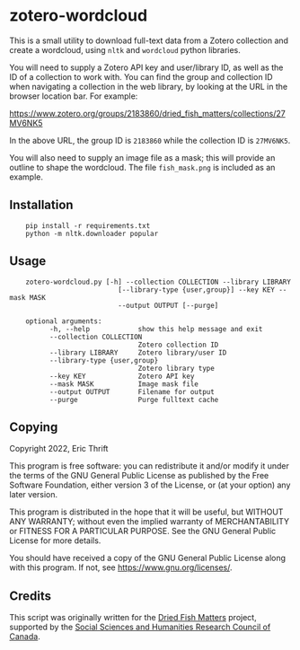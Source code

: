 # zotero-wordcloud

This is a small utility to download full-text data from a Zotero collection
and create a wordcloud, using `nltk` and `wordcloud` python libraries.

You will need to supply a Zotero API key and user/library ID, as well as the ID of a collection to work with. You can find the group and collection ID when navigating a collection in the web library, by looking at the URL in the browser location bar. For example:

https://www.zotero.org/groups/2183860/dried_fish_matters/collections/27MV6NK5

In the above URL, the group ID is `2183860` while the collection ID is `27MV6NK5`.

You will also need to supply an image file as a mask; this will provide an outline to shape the wordcloud. The file `fish_mask.png` is included as an example.

## Installation

```
    pip install -r requirements.txt
    python -m nltk.downloader popular
```

## Usage

```
    zotero-wordcloud.py [-h] --collection COLLECTION --library LIBRARY
                           [--library-type {user,group}] --key KEY --mask MASK
                           --output OUTPUT [--purge]

    optional arguments:
          -h, --help            show this help message and exit
          --collection COLLECTION
                                Zotero collection ID
          --library LIBRARY     Zotero library/user ID
          --library-type {user,group}
                                Zotero library type
          --key KEY             Zotero API key
          --mask MASK           Image mask file
          --output OUTPUT       Filename for output
          --purge               Purge fulltext cache
```

## Copying

Copyright 2022, Eric Thrift

This program is free software: you can redistribute it and/or modify
it under the terms of the GNU General Public License as published by
the Free Software Foundation, either version 3 of the License, or
(at your option) any later version.

This program is distributed in the hope that it will be useful,
but WITHOUT ANY WARRANTY; without even the implied warranty of
MERCHANTABILITY or FITNESS FOR A PARTICULAR PURPOSE.  See the
GNU General Public License for more details.

You should have received a copy of the GNU General Public License
along with this program.  If not, see <https://www.gnu.org/licenses/>.

## Credits

This script was originally written for the
[Dried Fish Matters](https://driedfishmatters.org) project, supported
by the [Social Sciences and Humanities Research Council of
Canada](http://sshrc-crsh.gc.ca).
